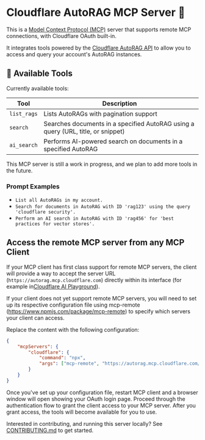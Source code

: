 # Cloudflare AutoRAG MCP Server 📡

This is a [Model Context Protocol (MCP)](https://modelcontextprotocol.io/introduction) server that supports remote MCP
connections, with Cloudflare OAuth built-in.

It integrates tools powered by the [Cloudflare AutoRAG API](https://developers.cloudflare.com/autorag/) to allow you to access and query your account's AutoRAG instances.

## 🔨 Available Tools

Currently available tools:

| **Tool**    | **Description**                                                                  |
| ----------- | -------------------------------------------------------------------------------- |
| `list_rags` | Lists AutoRAGs with pagination support                                           |
| `search`    | Searches documents in a specified AutoRAG using a query (URL, title, or snippet) |
| `ai_search` | Performs AI-powered search on documents in a specified AutoRAG                   |

This MCP server is still a work in progress, and we plan to add more tools in the future.

### Prompt Examples

- `List all AutoRAGs in my account.`
- `Search for documents in AutoRAG with ID 'rag123' using the query 'cloudflare security'.`
- `Perform an AI search in AutoRAG with ID 'rag456' for 'best practices for vector stores'.`

## Access the remote MCP server from any MCP Client

If your MCP client has first class support for remote MCP servers, the client will provide a way to accept the server URL (`https://autorag.mcp.cloudflare.com`) directly within its interface (for example in[Cloudflare AI Playground](https://playground.ai.cloudflare.com/)).

If your client does not yet support remote MCP servers, you will need to set up its respective configuration file using mcp-remote (https://www.npmjs.com/package/mcp-remote) to specify which servers your client can access.

Replace the content with the following configuration:

```json
{
	"mcpServers": {
		"cloudflare": {
			"command": "npx",
			"args": ["mcp-remote", "https://autorag.mcp.cloudflare.com/mcp"]
		}
	}
}
```

Once you've set up your configuration file, restart MCP client and a browser window will open showing your OAuth login page. Proceed through the authentication flow to grant the client access to your MCP server. After you grant access, the tools will become available for you to use.

Interested in contributing, and running this server locally? See [CONTRIBUTING.md](CONTRIBUTING.md) to get started.
